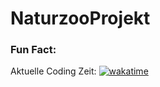 # NaturzooProjekt


### Fun Fact:
Aktuelle Coding Zeit: [![wakatime](https://wakatime.com/badge/github/ohnonick2/NaturzooProjekt.svg)](https://wakatime.com/badge/github/ohnonick2/NaturzooProjekt) 
